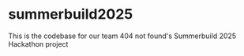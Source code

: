 # summerbuild2025
This is the codebase for our team 404 not found's Summerbuild 2025 Hackathon project
